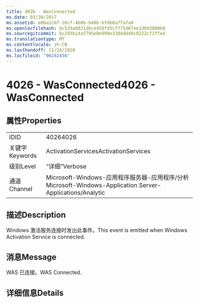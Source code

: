```yaml
---
title: 4026 - WasConnected
ms.date: 03/30/2017
ms.assetid: e0ba2cbf-28cf-4b8b-b40b-bfdb8a77afa0
ms.openlocfilehash: bc529a0821d6ce458fd5cf775d67ee1d093800b0
ms.sourcegitcommit: bc293b14af795e0e999e3304dd40c0222cf2ffe4
ms.translationtype: MT
ms.contentlocale: zh-CN
ms.lasthandoff: 11/26/2020
ms.locfileid: "96242456"
---
```

# <a name="4026---wasconnected"></a><span data-ttu-id="b3772-102">4026 - WasConnected</span><span class="sxs-lookup"><span data-stu-id="b3772-102">4026 - WasConnected</span></span>

## <a name="properties"></a><span data-ttu-id="b3772-103">属性</span><span class="sxs-lookup"><span data-stu-id="b3772-103">Properties</span></span>  
  
|||  
|-|-|  
|<span data-ttu-id="b3772-104">ID</span><span class="sxs-lookup"><span data-stu-id="b3772-104">ID</span></span>|<span data-ttu-id="b3772-105">4026</span><span class="sxs-lookup"><span data-stu-id="b3772-105">4026</span></span>|  
|<span data-ttu-id="b3772-106">关键字</span><span class="sxs-lookup"><span data-stu-id="b3772-106">Keywords</span></span>|<span data-ttu-id="b3772-107">ActivationServices</span><span class="sxs-lookup"><span data-stu-id="b3772-107">ActivationServices</span></span>|  
|<span data-ttu-id="b3772-108">级别</span><span class="sxs-lookup"><span data-stu-id="b3772-108">Level</span></span>|<span data-ttu-id="b3772-109">“详细”</span><span class="sxs-lookup"><span data-stu-id="b3772-109">Verbose</span></span>|  
|<span data-ttu-id="b3772-110">通道</span><span class="sxs-lookup"><span data-stu-id="b3772-110">Channel</span></span>|<span data-ttu-id="b3772-111">Microsoft-Windows-应用程序服务器-应用程序/分析</span><span class="sxs-lookup"><span data-stu-id="b3772-111">Microsoft-Windows-Application Server-Applications/Analytic</span></span>|  
  
## <a name="description"></a><span data-ttu-id="b3772-112">描述</span><span class="sxs-lookup"><span data-stu-id="b3772-112">Description</span></span>  

 <span data-ttu-id="b3772-113">Windows 激活服务连接时发出此事件。</span><span class="sxs-lookup"><span data-stu-id="b3772-113">This event is emitted when Windows Activation Service is connected.</span></span>  
  
## <a name="message"></a><span data-ttu-id="b3772-114">消息</span><span class="sxs-lookup"><span data-stu-id="b3772-114">Message</span></span>  

 <span data-ttu-id="b3772-115">WAS 已连接。</span><span class="sxs-lookup"><span data-stu-id="b3772-115">WAS Connected.</span></span>  
  
## <a name="details"></a><span data-ttu-id="b3772-116">详细信息</span><span class="sxs-lookup"><span data-stu-id="b3772-116">Details</span></span>
